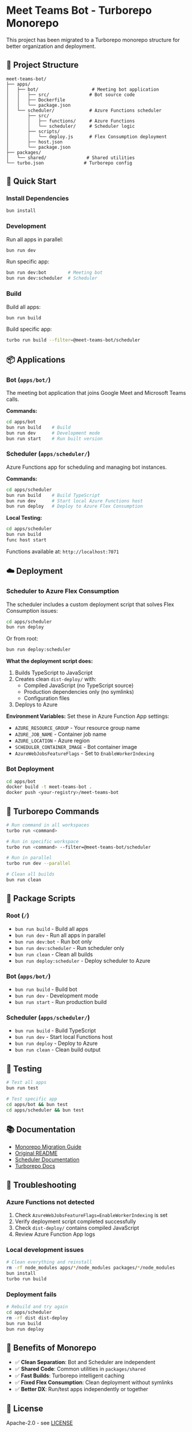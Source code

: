 # Meet Teams Bot - Turborepo Monorepo

This project has been migrated to a Turborepo monorepo structure for better organization and deployment.

## 📁 Project Structure

```
meet-teams-bot/
├── apps/
│   ├── bot/                    # Meeting bot application
│   │   ├── src/               # Bot source code
│   │   ├── Dockerfile
│   │   └── package.json
│   └── scheduler/             # Azure Functions scheduler
│       ├── src/
│       │   ├── functions/     # Azure Functions
│       │   └── scheduler/     # Scheduler logic
│       ├── scripts/
│       │   └── deploy.js      # Flex Consumption deployment
│       ├── host.json
│       └── package.json
├── packages/
│   └── shared/               # Shared utilities
└── turbo.json               # Turborepo config
```

## 🚀 Quick Start

### Install Dependencies
```bash
bun install
```

### Development

Run all apps in parallel:
```bash
bun run dev
```

Run specific app:
```bash
bun run dev:bot        # Meeting bot
bun run dev:scheduler  # Scheduler
```

### Build

Build all apps:
```bash
bun run build
```

Build specific app:
```bash
turbo run build --filter=@meet-teams-bot/scheduler
```

## 📦 Applications

### Bot (`apps/bot/`)
The meeting bot application that joins Google Meet and Microsoft Teams calls.

**Commands:**
```bash
cd apps/bot
bun run build    # Build
bun run dev      # Development mode
bun run start    # Run built version
```

### Scheduler (`apps/scheduler/`)
Azure Functions app for scheduling and managing bot instances.

**Commands:**
```bash
cd apps/scheduler
bun run build    # Build TypeScript
bun run dev      # Start local Azure Functions host
bun run deploy   # Deploy to Azure Flex Consumption
```

**Local Testing:**
```bash
cd apps/scheduler
bun run build
func host start
```

Functions available at: `http://localhost:7071`

## ☁️ Deployment

### Scheduler to Azure Flex Consumption

The scheduler includes a custom deployment script that solves Flex Consumption issues:

```bash
cd apps/scheduler
bun run deploy
```

Or from root:
```bash
bun run deploy:scheduler
```

**What the deployment script does:**
1. Builds TypeScript to JavaScript
2. Creates clean `dist-deploy/` with:
   - Compiled JavaScript (no TypeScript source)
   - Production dependencies only (no symlinks)
   - Configuration files
3. Deploys to Azure

**Environment Variables:**
Set these in Azure Function App settings:
- `AZURE_RESOURCE_GROUP` - Your resource group name
- `AZURE_JOB_NAME` - Container job name
- `AZURE_LOCATION` - Azure region
- `SCHEDULER_CONTAINER_IMAGE` - Bot container image
- `AzureWebJobsFeatureFlags` - Set to `EnableWorkerIndexing`

### Bot Deployment

```bash
cd apps/bot
docker build -t meet-teams-bot .
docker push <your-registry>/meet-teams-bot
```

## 🔧 Turborepo Commands

```bash
# Run command in all workspaces
turbo run <command>

# Run in specific workspace
turbo run <command> --filter=@meet-teams-bot/scheduler

# Run in parallel
turbo run dev --parallel

# Clean all builds
bun run clean
```

## 📝 Package Scripts

### Root (`/`)
- `bun run build` - Build all apps
- `bun run dev` - Run all apps in parallel
- `bun run dev:bot` - Run bot only
- `bun run dev:scheduler` - Run scheduler only
- `bun run clean` - Clean all builds
- `bun run deploy:scheduler` - Deploy scheduler to Azure

### Bot (`apps/bot/`)
- `bun run build` - Build bot
- `bun run dev` - Development mode
- `bun run start` - Run production build

### Scheduler (`apps/scheduler/`)
- `bun run build` - Build TypeScript
- `bun run dev` - Start local Functions host
- `bun run deploy` - Deploy to Azure
- `bun run clean` - Clean build output

## 🧪 Testing

```bash
# Test all apps
bun run test

# Test specific app
cd apps/bot && bun test
cd apps/scheduler && bun test
```

## 📚 Documentation

- [Monorepo Migration Guide](./MONOREPO-MIGRATION.md)
- [Original README](./README.md)
- [Scheduler Documentation](./SCHEDULER.md)
- [Turborepo Docs](https://turbo.build/docs)

## 🐛 Troubleshooting

### Azure Functions not detected

1. Check `AzureWebJobsFeatureFlags=EnableWorkerIndexing` is set
2. Verify deployment script completed successfully
3. Check `dist-deploy/` contains compiled JavaScript
4. Review Azure Function App logs

### Local development issues

```bash
# Clean everything and reinstall
rm -rf node_modules apps/*/node_modules packages/*/node_modules
bun install
turbo run build
```

### Deployment fails

```bash
# Rebuild and try again
cd apps/scheduler
rm -rf dist dist-deploy
bun run build
bun run deploy
```

## 🎯 Benefits of Monorepo

- ✅ **Clean Separation**: Bot and Scheduler are independent
- ✅ **Shared Code**: Common utilities in `packages/shared`
- ✅ **Fast Builds**: Turborepo intelligent caching
- ✅ **Fixed Flex Consumption**: Clean deployment without symlinks
- ✅ **Better DX**: Run/test apps independently or together

## 📄 License

Apache-2.0 - see [LICENSE](./LICENSE)
